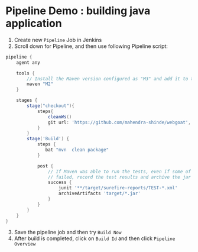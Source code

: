 # Pipeline Demo : building java application


1. Create new `Pipeline` Job in Jenkins
2. Scroll down for Pipeline, and then use following Pipeline script:

```groovy
pipeline {
    agent any

    tools {
        // Install the Maven version configured as "M3" and add it to the path.
        maven "M2"
    }

    stages {
        stage("checkout"){
            steps{
                cleanWs()
                git url: 'https://github.com/mahendra-shinde/webgoat', branch: 'main'
            }
        }
        stage('Build') {
            steps {
               bat "mvn  clean package"
            }

            post {
                // If Maven was able to run the tests, even if some of the test
                // failed, record the test results and archive the jar file.
                success {
                    junit '**/target/surefire-reports/TEST-*.xml'
                    archiveArtifacts 'target/*.jar'
                }
            }
        }
    }
}
```
3. Save the pipeline job and then try `Build Now`
4. After build is completed, click on `Build Id` and then click `Pipeline Overview`
